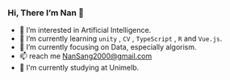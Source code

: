  ### Hi, There I’m Nan 👋
- 👀 I’m interested in Artificial Intelligence.
- 🌱 I’m currently learning `unity` , `CV` , `TypeScript` , `R` and `Vue.js`. 
- 🔭 I’m currently focusing on Data, especially algorism.
- 📫 reach me NanSang2000@gmail.com
- 🏫 I'm currently studying at Unimelb.


<!---
NanSang2000/NanSang2000 is a ✨ special ✨ repository because its `README.md` (this file) appears on your GitHub profile.
You can click the Preview link to take a look at your changes.
--->
